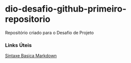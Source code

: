 # dio-desafio-github-primeiro-repositorio
Repositório criado para o Desafio de Projeto

### Links Úteis
[Sintaxe Basica Markdown](https://www.markdownguide.org/basic-syntax/)
